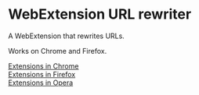# WebExtension URL rewriter

A WebExtension that rewrites URLs.

Works on Chrome and Firefox.

[Extensions in Chrome](https://developer.chrome.com/extensions)  
[Extensions in Firefox](https://developer.mozilla.org/en-US/Add-ons/WebExtensions)  
[Extensions in Opera](https://dev.opera.com/extensions/)
